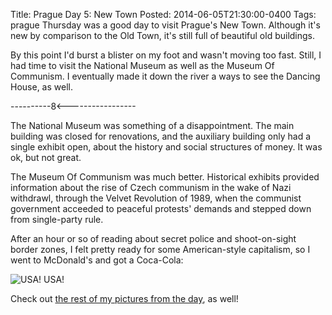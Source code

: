 Title: Prague Day 5: New Town
Posted: 2014-06-05T21:30:00-0400
Tags:
    prague
Thursday was a good day to visit Prague's New Town. Although it's new by comparison to the Old Town, it's still full of beautiful old buildings.

By this point I'd burst a blister on my foot and wasn't moving too fast. Still, I had time to visit the National Museum as well as the Museum Of Communism. I eventually made it down the river a ways to see the Dancing House, as well.

----------8<-----------------

The National Museum was something of a disappointment. The main building was closed for renovations, and the auxiliary building only had a single exhibit open, about the history and social structures of money. It was ok, but not great.

The Museum Of Communism was much better. Historical exhibits provided information about the rise of Czech communism in the wake of Nazi withdrawl, through the Velvet Revolution of 1989, when the communist government acceeded to peaceful protests' demands and stepped down from single-party rule.

After an hour or so of reading about secret police and shoot-on-sight border zones, I felt pretty ready for some American-style capitalism, so I went to McDonald's and got a Coca-Cola:

![USA! USA!](https://cdn.andrewlorente.com/1f8326a545b7931c278c65a3498f0fb472ed46ee_small)

Check out [the rest of my pictures from the day](https://catsnap.andrewlorente.com/album/13), as well!
